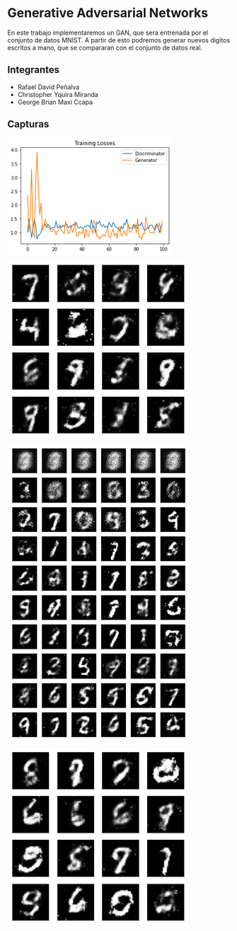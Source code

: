 # Generative Adversarial Networks
En este trabajo implementaremos un GAN, que sera entrenada por el conjunto de datos MNIST. A partir de esto podremos generar nuevos digitos escritos a mano, que se compararan con el conjunto de datos real.
## Integrantes
- Rafael David Peñalva
- Christopher Yquira Miranda
- George Brian Maxi Ccapa
## Capturas
![](https://github.com/Brianmax/IA-FINAL/blob/main/imagenes/download.png)

![](https://github.com/Brianmax/IA-FINAL/blob/main/imagenes/download%20(1).png)

![](https://github.com/Brianmax/IA-FINAL/blob/main/imagenes/download%20(2).png)

![](https://github.com/Brianmax/IA-FINAL/blob/main/imagenes/download%20(3).png)
